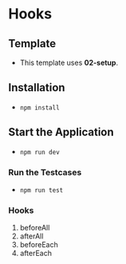 #  Hooks

## Template
- This template uses **02-setup**.
 
## Installation
- `npm install`

## Start the Application
- `npm run dev`

### Run the Testcases
- `npm run test`

### Hooks

1. beforeAll
2. afterAll
3. beforeEach
4. afterEach
